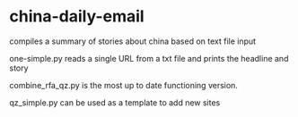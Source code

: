 # china-daily-email
compiles a summary of stories about china based on text file input

one-simple.py reads a single URL from a txt file and prints the headline and story

combine_rfa_qz.py is the most up to date functioning version. 

qz_simple.py can be used as a template to add new sites

